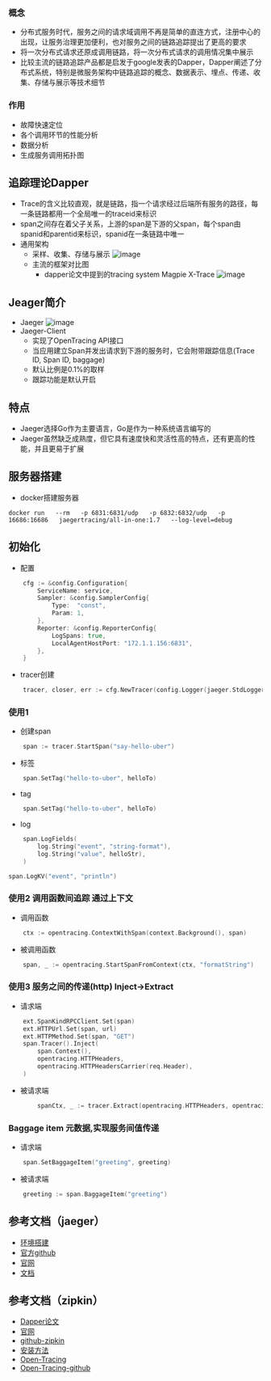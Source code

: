 ### 概念
- 分布式服务时代，服务之间的请求域调用不再是简单的直连方式，注册中心的出现，让服务治理更加便利，也对服务之间的链路追踪提出了更高的要求
- 将一次分布式请求还原成调用链路，将一次分布式请求的调用情况集中展示
- 比较主流的链路追踪产品都是启发于google发表的Dapper，Dapper阐述了分布式系统，特别是微服务架构中链路追踪的概念、数据表示、埋点、传递、收集、存储与展示等技术细节
### 作用
- 故障快速定位
- 各个调用环节的性能分析
- 数据分析
- 生成服务调用拓扑图
## 追踪理论Dapper
- Trace的含义比较直观，就是链路，指一个请求经过后端所有服务的路径，每一条链路都用一个全局唯一的traceid来标识
- span之间存在着父子关系，上游的span是下游的父span，每个span由spanid和parentid来标识，spanid在一条链路中唯一
- 通用架构
    - 采样、收集、存储与展示
      ![image](https://user-images.githubusercontent.com/31843331/133041048-67af07d1-6f9a-44a1-8aa6-e24d3b71f946.png)
    - 主流的框架对比图
      - dapper论文中提到的tracing system  Magpie X-Trace
      ![image](https://user-images.githubusercontent.com/31843331/133042094-c3aea08e-2796-4a7c-a54a-129bd5d3fe98.png)

## Jeager简介
- Jaeger
  ![image](https://user-images.githubusercontent.com/31843331/133052007-11ddb378-e6ec-4855-96ad-c9c3f99b2750.png)
- Jaeger-Client
    - 实现了OpenTracing API接口
    - 当应用建立Span并发出请求到下游的服务时，它会附带跟踪信息(Trace ID, Span ID, baggage)
    - 默认比例是0.1%的取样
    - 跟踪功能是默认开启

## 特点
- Jaeger选择Go作为主要语言，Go是作为一种系统语言编写的
- Jaeger虽然缺乏成熟度，但它具有速度快和灵活性高的特点，还有更高的性能，并且更易于扩展

## 服务器搭建
- docker搭建服务器
```shell
docker run   --rm   -p 6831:6831/udp   -p 6832:6832/udp   -p 16686:16686   jaegertracing/all-in-one:1.7   --log-level=debug
```

## 初始化
- 配置
```go
	cfg := &config.Configuration{
		ServiceName: service,
		Sampler: &config.SamplerConfig{
			Type:  "const",
			Param: 1,
		},
		Reporter: &config.ReporterConfig{
			LogSpans: true,
			LocalAgentHostPort: "172.1.1.156:6831",
		},
	}
```
- tracer创建
```go
	tracer, closer, err := cfg.NewTracer(config.Logger(jaeger.StdLogger))
```

### 使用1
- 创建span
```go
	span := tracer.StartSpan("say-hello-uber")

```
- 标签
```go
	span.SetTag("hello-to-uber", helloTo)
```
- tag
```go
	span.SetTag("hello-to-uber", helloTo)
```

- log 
```go
	span.LogFields(
		log.String("event", "string-format"),
		log.String("value", helloStr),
	)

span.LogKV("event", "println")

```
### 使用2  调用函数间追踪 通过上下文
- 调用函数
```go
	ctx := opentracing.ContextWithSpan(context.Background(), span)
```
- 被调用函数
```go
	span, _ := opentracing.StartSpanFromContext(ctx, "formatString")
```
### 使用3 服务之间的传递(http)  Inject->Extract
- 请求端
```go
	ext.SpanKindRPCClient.Set(span)
	ext.HTTPUrl.Set(span, url)
	ext.HTTPMethod.Set(span, "GET")
	span.Tracer().Inject(
		span.Context(),
		opentracing.HTTPHeaders,
		opentracing.HTTPHeadersCarrier(req.Header),
	)
```
- 被请求端
```go
		spanCtx, _ := tracer.Extract(opentracing.HTTPHeaders, opentracing.HTTPHeadersCarrier(r.Header))
```
### Baggage item 元数据,实现服务间值传递
- 请求端
```go
	span.SetBaggageItem("greeting", greeting)
```
- 被请求端
```go
	greeting := span.BaggageItem("greeting")
```
## 参考文档（jaeger）
- [环境搭建](http://www.bubuko.com/infodetail-3421585.html)
- [官方github](https://github.com/jaegertracing/jaeger-client-go)
- [官网](https://opentracing.io/guides/golang/)
- [文档](https://blog.csdn.net/weixin_34393428/article/details/92408030)  

## 参考文档（zipkin）
- [Dapper论文](https://research.google/pubs/pub36356/)
- [官网](https://zipkin.io/pages/tracers_instrumentation.html)
- [github-zipkin](https://github.com/openzipkin/zipkin-go)
- [安装方法](https://github.com/openzipkin/zipkin)
- [Open-Tracing](https://wu-sheng.gitbooks.io/opentracing-io/content/pages/spec.html)
- [Open-Tracing-github](https://github.com/opentracing/opentracing-go)

